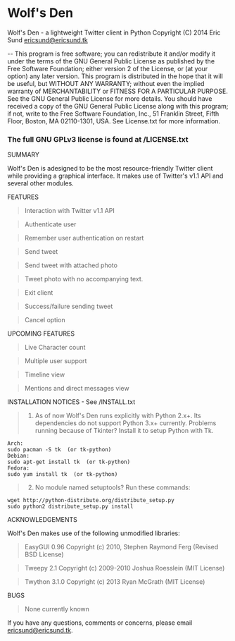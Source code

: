 Wolf's Den
========

Wolf's Den - a lightweight Twitter client in Python
Copyright (C) 2014  Eric Sund
ericsund@ericsund.tk

--
This program is free software; you can redistribute it and/or modify it under the terms of the GNU General Public License as published by the Free Software Foundation; either version 2 of the License, or
(at your option) any later version.  This program is distributed in the hope that it will be useful, but WITHOUT ANY WARRANTY; without even the implied warranty of MERCHANTABILITY or FITNESS FOR A PARTICULAR PURPOSE.
See the GNU General Public License for more details.  You should have received a copy of the GNU General Public License along with this program; if not, write to the Free Software Foundation, Inc., 51 Franklin Street, Fifth Floor, Boston, MA 02110-1301, USA.
See License.txt for more information.

### The full GNU GPLv3 license is found at /LICENSE.txt


SUMMARY

Wolf's Den is adesigned to be the most resource-friendly Twitter client while providing a graphical interface.
It makes use of Twitter's v1.1 API and several other modules.



FEATURES

> Interaction with Twitter v1.1 API

> Authenticate user

> Remember user authentication on restart

> Send tweet

> Send tweet with attached photo

> Tweet photo with no accompanying text.

> Exit client

> Success/failure sending tweet

> Cancel option



UPCOMING FEATURES

> Live Character count

> Multiple user support

> Timeline view

> Mentions and direct messages view



INSTALLATION NOTICES - See /INSTALL.txt

> 1.  As of now Wolf's Den runs explicitly with Python 2.x+.  Its dependencies do not support Python 3.x+ currently.
Problems running because of Tkinter?  Install it to setup Python with Tk.
>
	Arch:
	sudo pacman -S tk  (or tk-python)
	Debian:
	sudo apt-get install tk  (or tk-python)
	Fedora:
	sudo yum install tk  (or tk-python)

> 2.  No module named setuptools?  Run these commands:
>
	wget http://python-distribute.org/distribute_setup.py
	sudo python2 distribute_setup.py install



ACKNOWLEDGEMENTS

Wolf's Den makes use of the following unmodified libraries:
> EasyGUI 0.96 Copyright (c) 2010, Stephen Raymond Ferg (Revised BSD License)

> Tweepy 2.1 Copyright (c) 2009-2010 Joshua Roesslein (MIT License)

> Twython 3.1.0 Copyright (c) 2013 Ryan McGrath (MIT License)



BUGS
> None currently known



If you have any questions, comments or concerns, please email ericsund@ericsund.tk.
